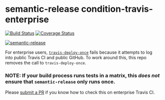 # semantic-release condition-travis-enterprise

[![Build Status](https://travis-ci.org/jlengstorf/condition-travis-enterprise.svg?branch=master)](https://travis-ci.org/jlengstorf/condition-travis-enterprise)
[![Coverage Status](https://coveralls.io/repos/jlengstorf/condition-travis-enterprise/badge.svg?branch=master&service=github)](https://coveralls.io/github/jlengstorf/condition-travis-enterprise?branch=master)

[![semantic-release](https://img.shields.io/badge/%20%20%F0%9F%93%A6%F0%9F%9A%80-semantic--release-e10079.svg)](https://github.com/semantic-release/semantic-release)

For enterprise users, [`travis-deploy-once`](https://github.com/semantic-release/travis-deploy-once) fails because it attempts to log into public Travis CI and public GitHub. To work around this, this repo removes the call to `travis-deploy-once`.

### NOTE: If your build process runs tests in a matrix, this _does not_ ensure that `semantic-release` only runs once.

Please [submit a PR](https://github.com/jlengstorf/condition-travis-enterprise/pulls) if you know how to check this on enterprise Travis CI.
